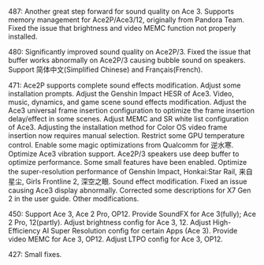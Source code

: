487:
Another great step forward for sound quality on Ace 3.
Supports memory management for Ace2P/Ace3/12, originally from Pandora Team.
Fixed the issue that brightness and video MEMC function not properly installed.


480:
Significantly improved sound quality on Ace2P/3.
Fixed the issue that buffer works abnormally on Ace2P/3 causing bubble sound on speakers.
Support 简体中文(Simplified Chinese) and Français(French).

471:
Ace2P supports complete sound effects modification.
Adjust some installation prompts.
Adjust the Genshin Impact HESR of Ace3.
Video, music, dynamics, and game scene sound effects modification.
Adjust the Ace3 universal frame insertion configuration to optimize the frame insertion delay/effect in some scenes.
Adjust MEMC and SR white list configuration of Ace3.
Adjusting the installation method for Color OS video frame insertion now requires manual selection.
Restrict some GPU temperature control.
Enable some magic optimizations from Qualcomm for 逆水寒.
Optimize Ace3 vibration support.
Ace2P/3 speakers use deep buffer to optimize performance.
Some small features have been enabled.
Optimize the super-resolution performance of Genshin Impact, Honkai:Star Rail, 来自星尘, Girls Frontline 2, 深空之眼.
Sound effect modification.
Fixed an issue causing Ace3 display abnormally.
Corrected some descriptions for X7 Gen 2 in the user guide.
Other modifications.

450:
Support Ace 3, Ace 2 Pro, OP12.
Provide SoundFX for Ace 3(fully); Ace 2 Pro, 12(partly).
Adjust brightness config for Ace 3, 12.
Adjust High-Efficiency AI Super Resolution config for certain Apps (Ace 3).
Provide video MEMC for Ace 3, OP12.
Adjust LTPO config for Ace 3, OP12.

427:
Small fixes.